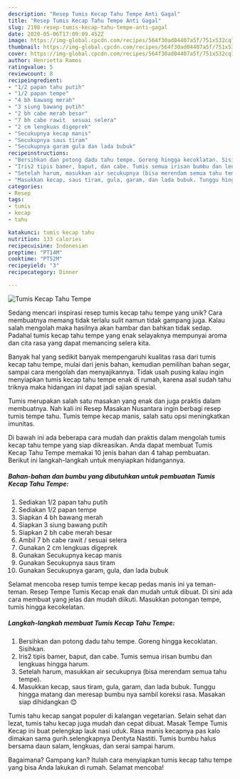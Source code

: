 ```yaml
---
description: "Resep Tumis Kecap Tahu Tempe Anti Gagal"
title: "Resep Tumis Kecap Tahu Tempe Anti Gagal"
slug: 2198-resep-tumis-kecap-tahu-tempe-anti-gagal
date: 2020-05-06T17:09:09.452Z
image: https://img-global.cpcdn.com/recipes/564f30ad04407a5f/751x532cq70/tumis-kecap-tahu-tempe-foto-resep-utama.jpg
thumbnail: https://img-global.cpcdn.com/recipes/564f30ad04407a5f/751x532cq70/tumis-kecap-tahu-tempe-foto-resep-utama.jpg
cover: https://img-global.cpcdn.com/recipes/564f30ad04407a5f/751x532cq70/tumis-kecap-tahu-tempe-foto-resep-utama.jpg
author: Henrietta Ramos
ratingvalue: 5
reviewcount: 8
recipeingredient:
- "1/2 papan tahu putih"
- "1/2 papan tempe"
- "4 bh bawang merah"
- "3 siung bawang putih"
- "2 bh cabe merah besar"
- "7 bh cabe rawit  sesuai selera"
- "2 cm lengkuas digeprek"
- "Secukupnya kecap manis"
- "Secukupnya saus tiram"
- "Secukupnya garam gula dan lada bubuk"
recipeinstructions:
- "Bersihkan dan potong dadu tahu tempe. Goreng hingga kecoklatan. Sisihkan."
- "Iris2 tipis bamer, baput, dan cabe. Tumis semua irisan bumbu dan lengkuas hingga harum."
- "Setelah harum, masukkan air secukupnya (bisa merendam semua tahu tempe)."
- "Masukkan kecap, saus tiram, gula, garam, dan lada bubuk. Tunggu hingga matang dan meresap bumbu nya sambil koreksi rasa. Masakan siap dihidangkan 😊"
categories:
- Resep
tags:
- tumis
- kecap
- tahu

katakunci: tumis kecap tahu 
nutrition: 133 calories
recipecuisine: Indonesian
preptime: "PT14M"
cooktime: "PT52M"
recipeyield: "3"
recipecategory: Dinner

---
```



![Tumis Kecap Tahu Tempe](https://img-global.cpcdn.com/recipes/564f30ad04407a5f/751x532cq70/tumis-kecap-tahu-tempe-foto-resep-utama.jpg)

Sedang mencari inspirasi resep tumis kecap tahu tempe yang unik? Cara membuatnya memang tidak terlalu sulit namun tidak gampang juga. Kalau salah mengolah maka hasilnya akan hambar dan bahkan tidak sedap. Padahal tumis kecap tahu tempe yang enak selayaknya mempunyai aroma dan cita rasa yang dapat memancing selera kita.

Banyak hal yang sedikit banyak mempengaruhi kualitas rasa dari tumis kecap tahu tempe, mulai dari jenis bahan, kemudian pemilihan bahan segar, sampai cara mengolah dan menyajikannya. Tidak usah pusing kalau ingin menyiapkan tumis kecap tahu tempe enak di rumah, karena asal sudah tahu triknya maka hidangan ini dapat jadi sajian spesial.

Tumis merupakan salah satu masakan yang enak dan juga praktis dalam membuatnya. Nah kali ini Resep Masakan Nusantara ingin berbagi resep tumis tempe tahu. Tumis tempe kecap manis, salah satu opsi meningkatkan imunitas.


Di bawah ini ada beberapa cara mudah dan praktis dalam mengolah tumis kecap tahu tempe yang siap dikreasikan. Anda dapat membuat Tumis Kecap Tahu Tempe memakai 10 jenis bahan dan 4 tahap pembuatan. Berikut ini langkah-langkah untuk menyiapkan hidangannya.

<!--inarticleads1-->

##### Bahan-bahan dan bumbu yang dibutuhkan untuk pembuatan Tumis Kecap Tahu Tempe:

1. Sediakan 1/2 papan tahu putih
1. Sediakan 1/2 papan tempe
1. Siapkan 4 bh bawang merah
1. Siapkan 3 siung bawang putih
1. Siapkan 2 bh cabe merah besar
1. Ambil 7 bh cabe rawit / sesuai selera
1. Gunakan 2 cm lengkuas digeprek
1. Gunakan Secukupnya kecap manis
1. Gunakan Secukupnya saus tiram
1. Gunakan Secukupnya garam, gula, dan lada bubuk


Selamat mencoba resep tumis tempe kecap pedas manis ini ya teman-teman. Resep Tempe Tumis Kecap enak dan mudah untuk dibuat. Di sini ada cara membuat yang jelas dan mudah diikuti. Masukkan potongan tempe, tumis hingga kecokelatan. 

<!--inarticleads2-->

##### Langkah-langkah membuat Tumis Kecap Tahu Tempe:

1. Bersihkan dan potong dadu tahu tempe. Goreng hingga kecoklatan. Sisihkan.
1. Iris2 tipis bamer, baput, dan cabe. Tumis semua irisan bumbu dan lengkuas hingga harum.
1. Setelah harum, masukkan air secukupnya (bisa merendam semua tahu tempe).
1. Masukkan kecap, saus tiram, gula, garam, dan lada bubuk. Tunggu hingga matang dan meresap bumbu nya sambil koreksi rasa. Masakan siap dihidangkan 😊


Tumis tahu kecap sangat populer di kalangan vegetarian. Selain sehat dan lezat, tumis tahu kecap juga mudah dan cepat dibuat. Masak Tempe Tumis Kecap ini buat pelengkap lauk nasi uduk. Rasa manis kecapnya pas kalo dimakan sama gurih.selengkapnya Dentyta Nastiti. Tumis bumbu halus bersama daun salam, lengkuas, dan serai sampai harum. 

Bagaimana? Gampang kan? Itulah cara menyiapkan tumis kecap tahu tempe yang bisa Anda lakukan di rumah. Selamat mencoba!
